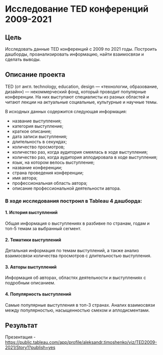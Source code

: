 # Исследование TED конференций 2009-2021
## Цель
Исследовать данные TED конференций с 2009 по 2021 годы. Построить дашборды, проанализировать информацию, найти взаимосвязи и сделать выводы.
## Описание проекта
TED (от англ. technology, education, design — «технологии, образование, дизайн») — некоммерческий фонд, который проводит популярные конференции. На них выступают специалисты из разных областей и читают лекции на актуальные социальные, культурные и научные темы. 

В исходных данных содержится следующая информация:
- название выступления;
- категория выступление;
- краткое описание;
- дата записи выступления;
- длительность в секундах;
- количество просмотров;
- количество раз, когда аудитория смеялась в ходе выступления;
- количество раз, когда аудитория аплодировала в ходе выступления;
- язык, на котором велось выступление;
- название конференции;
- страна проведения конференции;
- имя автора;
- профессиональная область автора;
- описание профессиональной деятельности автора.
### В ходе исследования построил в Tableau 4 дашборда:
#### 1. История выступлений
Общая информация о выступлениях в разбивке по странам, годам и топ-5 темам за выбранный сегмент.
#### 2. Тематики выступлений
Детальная информация по темам выступлений, а также анализ взаимосвязи количества просмотров с длительностью выступления.
#### 3. Авторы выступлений
Информация об авторах, областях деятельности и выступлениях с подробным описанием.
#### 4. Популярность выступлений
Самые популярные выступления в топ-3 странах. Аналих взаимосвязи между популярностью, насыщенностью смехом и аплодисментами.
## Результат
Презентация - https://public.tableau.com/app/profile/aleksandr.timoshenko/viz/TED2009-2021/Story1?publish=yes
